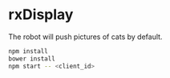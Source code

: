 # rxDisplay

The robot will push pictures of cats by default.

```sh
npm install
bower install
npm start -- <client_id>
```
